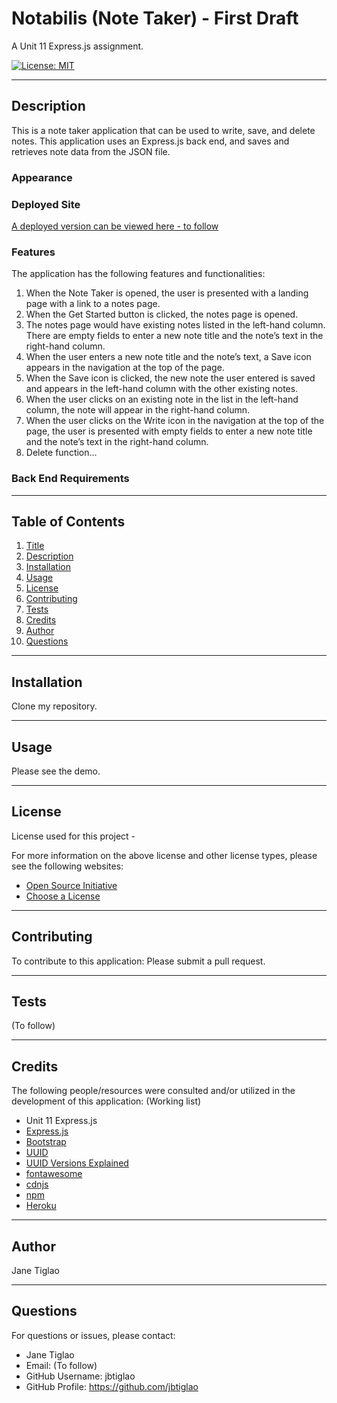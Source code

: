 
  
  # Notabilis (Note Taker) - First Draft
  A Unit 11 Express.js assignment.

[![License: MIT](https://img.shields.io/badge/License-MIT-yellow.svg)](https://opensource.org/licenses/MIT)

  ---
  ## Description

  This is a note taker application that can be used to write, save, and delete notes. This application uses an Express.js back end, and saves and retrieves note data from the JSON file.

  ### Appearance


  ### Deployed Site

  [A deployed version can be viewed here - to follow]([Heroku])

  ### Features
  The application has the following features and functionalities:
  1. When the Note Taker is opened, the user is presented with a landing page with a link to a notes page.
  2. When the Get Started button is clicked, the notes page is opened.
  3. The notes page would have existing notes listed in the left-hand column. There are empty fields to enter a new note title and the note’s text in the right-hand column.
  4. When the user enters a new note title and the note’s text, a Save icon appears in the navigation at the top of the page.
  5. When the Save icon is clicked, the new note the user entered is saved and appears in the left-hand column with the other existing notes.
  6. When the user clicks on an existing note in the list in the left-hand column, the note will appear in the right-hand column.
  7. When the user clicks on the Write icon in the navigation at the top of the page, the user is presented with empty fields to enter a new note title and the note’s text in the right-hand column.
  8. Delete function...

  ### Back End Requirements

  ---
  ## Table of Contents
  1. [Title](#title)
  2. [Description](#description)
  3. [Installation](#installation)
  4. [Usage](#usage)
  5. [License](#license)
  6. [Contributing](#contributing)
  7. [Tests](#tests)
  8. [Credits](#credits)
  9. [Author](#author)
  10. [Questions](#questions)
  
  ---
  ## Installation
  Clone my repository.

  
  ---
  ## Usage
  Please see the demo.

  ---
  ## License
  License used for this project - 
  
  For more information on the above license and other license types, please see the following websites:  
  - [Open Source Initiative](https://opensource.org/licenses)
  - [Choose a License](https://choosealicense.com/)

  ---
  ## Contributing
  To contribute to this application: 
  Please submit a pull request.

  ---
  ## Tests
  (To follow)

  ---
  ## Credits
  The following people/resources were consulted and/or utilized in the development of this application:
  (Working list)
  * Unit 11 Express.js
  * [Express.js](https://expressjs.com/en/starter/installing.html)
  * [Bootstrap](https://getbootstrap.com/docs/5.1/getting-started/introduction/)
  * [UUID](https://www.npmjs.com/package/uuid)
  * [UUID Versions Explained](https://www.sohamkamani.com/uuid-versions-explained/)
  * [fontawesome](https://fontawesome.com)
  * [cdnjs](https://cdnjs.com)
  * [npm](https://npmjs.com)
  * [Heroku](https://heroku.com)

  ---
  ## Author
  Jane Tiglao

  ---
  ## Questions
  For questions or issues, please contact: 
  - Jane Tiglao 
  - Email: (To follow)
  - GitHub Username: jbtiglao
  - GitHub Profile: https://github.com/jbtiglao

